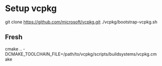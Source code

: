 # Setup vcpkg

git clone https://github.com/microsoft/vcpkg.git
./vcpkg/bootstrap-vcpkg.sh

## Fresh
cmake .. -DCMAKE_TOOLCHAIN_FILE=/path/to/vcpkg/scripts/buildsystems/vcpkg.cmake